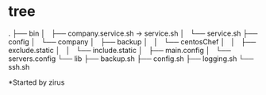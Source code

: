 # tree
.
├── bin
│   ├── company.service.sh -> service.sh
│   └── service.sh
├── config
│   └── company
│       ├── backup
│       │   └── centosChef
│       │       ├── exclude.static
│       │       └── include.static
│       ├── main.config
│       └── servers.config
└── lib
    ├── backup.sh
    ├── config.sh
    ├── logging.sh
    └── ssh.sh

*Started by zirus
